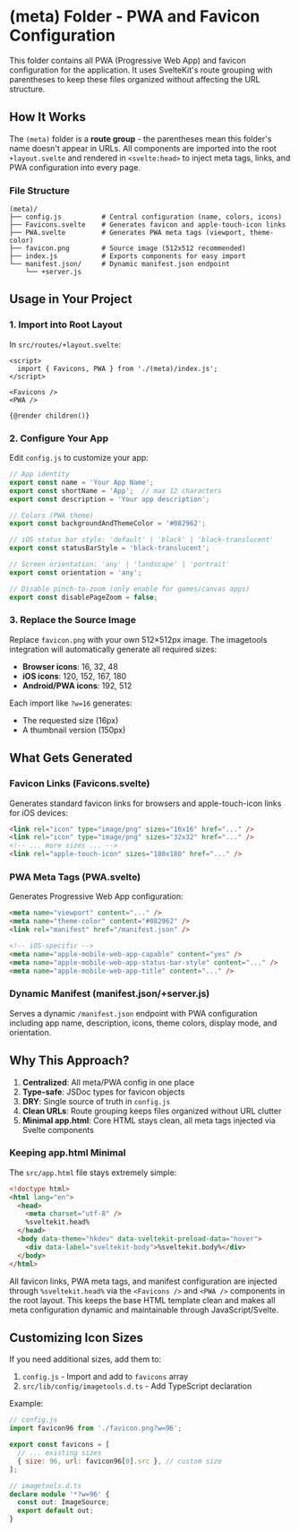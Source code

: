 # (meta) Folder - PWA and Favicon Configuration

This folder contains all PWA (Progressive Web App) and favicon configuration
for the application. It uses SvelteKit's route grouping with parentheses to
keep these files organized without affecting the URL structure.

## How It Works

The `(meta)` folder is a **route group** - the parentheses mean this folder's
name doesn't appear in URLs. All components are imported into the root
`+layout.svelte` and rendered in `<svelte:head>` to inject meta tags, links,
and PWA configuration into every page.

### File Structure

```
(meta)/
├── config.js          # Central configuration (name, colors, icons)
├── Favicons.svelte    # Generates favicon and apple-touch-icon links
├── PWA.svelte         # Generates PWA meta tags (viewport, theme-color)
├── favicon.png        # Source image (512x512 recommended)
├── index.js           # Exports components for easy import
└── manifest.json/     # Dynamic manifest.json endpoint
    └── +server.js
```

## Usage in Your Project

### 1. Import into Root Layout

In `src/routes/+layout.svelte`:

```svelte
<script>
  import { Favicons, PWA } from './(meta)/index.js';
</script>

<Favicons />
<PWA />

{@render children()}
```

### 2. Configure Your App

Edit `config.js` to customize your app:

```javascript
// App identity
export const name = 'Your App Name';
export const shortName = 'App';  // max 12 characters
export const description = 'Your app description';

// Colors (PWA theme)
export const backgroundAndThemeColor = '#082962';

// iOS status bar style: 'default' | 'black' | 'black-translucent'
export const statusBarStyle = 'black-translucent';

// Screen orientation: 'any' | 'landscape' | 'portrait'
export const orientation = 'any';

// Disable pinch-to-zoom (only enable for games/canvas apps)
export const disablePageZoom = false;
```

### 3. Replace the Source Image

Replace `favicon.png` with your own 512×512px image. The imagetools
integration will automatically generate all required sizes:

- **Browser icons**: 16, 32, 48
- **iOS icons**: 120, 152, 167, 180
- **Android/PWA icons**: 192, 512

Each import like `?w=16` generates:
- The requested size (16px)
- A thumbnail version (150px)

## What Gets Generated

### Favicon Links (Favicons.svelte)

Generates standard favicon links for browsers and apple-touch-icon links for
iOS devices:

```html
<link rel="icon" type="image/png" sizes="16x16" href="..." />
<link rel="icon" type="image/png" sizes="32x32" href="..." />
<!-- ... more sizes ... -->
<link rel="apple-touch-icon" sizes="180x180" href="..." />
```

### PWA Meta Tags (PWA.svelte)

Generates Progressive Web App configuration:

```html
<meta name="viewport" content="..." />
<meta name="theme-color" content="#082962" />
<link rel="manifest" href="/manifest.json" />

<!-- iOS-specific -->
<meta name="apple-mobile-web-app-capable" content="yes" />
<meta name="apple-mobile-web-app-status-bar-style" content="..." />
<meta name="apple-mobile-web-app-title" content="..." />
```

### Dynamic Manifest (manifest.json/+server.js)

Serves a dynamic `/manifest.json` endpoint with PWA configuration including
app name, description, icons, theme colors, display mode, and orientation.

## Why This Approach?

1. **Centralized**: All meta/PWA config in one place
2. **Type-safe**: JSDoc types for favicon objects
3. **DRY**: Single source of truth in `config.js`
4. **Clean URLs**: Route grouping keeps files organized without URL clutter
5. **Minimal app.html**: Core HTML stays clean, all meta tags injected via
   Svelte components

### Keeping app.html Minimal

The `src/app.html` file stays extremely simple:

```html
<!doctype html>
<html lang="en">
  <head>
    <meta charset="utf-8" />
    %sveltekit.head%
  </head>
  <body data-theme="hkdev" data-sveltekit-preload-data="hover">
    <div data-label="sveltekit-body">%sveltekit.body%</div>
  </body>
</html>
```

All favicon links, PWA meta tags, and manifest configuration are injected
through `%sveltekit.head%` via the `<Favicons />` and `<PWA />` components
in the root layout. This keeps the base HTML template clean and makes all
meta configuration dynamic and maintainable through JavaScript/Svelte.

## Customizing Icon Sizes

If you need additional sizes, add them to:

1. `config.js` - Import and add to `favicons` array
2. `src/lib/config/imagetools.d.ts` - Add TypeScript declaration

Example:

```javascript
// config.js
import favicon96 from './favicon.png?w=96';

export const favicons = [
  // ... existing sizes
  { size: 96, url: favicon96[0].src }, // custom size
];
```

```typescript
// imagetools.d.ts
declare module '*?w=96' {
  const out: ImageSource;
  export default out;
}
```
